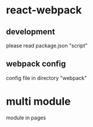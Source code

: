 # react-webpack

## development

please read package.json "script"

## webpack config

config file in directory "webpack"

# multi module

module in pages

